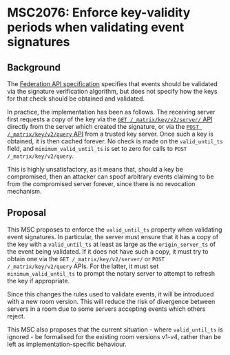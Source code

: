 # MSC2076: Enforce key-validity periods when validating event signatures

## Background

The [Federation API
specification](https://matrix.org/docs/spec/server_server/r0.1.1.html#validating-hashes-and-signatures-on-received-events)
specifies that events should be validated via the signature verification
algorithm, but does not specify how the keys for that check should be obtained
and validated.

In practice, the implementation has been as follows. The receiving server
first requests a copy of the key via the [`GET /_matrix/key/v2/server/`
API](https://matrix.org/docs/spec/server_server/r0.1.1.html#get-matrix-key-v2-server-keyid)
directly from the server which created the signature, or via the [`POST
/_matrix/key/v2/query` API](https://matrix.org/docs/spec/server_server/r0.1.1.html#post-matrix-key-v2-query)
from a trusted key server. Once such a key is obtained, it is then cached
forever. No check is made on the `valid_until_ts` field, and
`minimum_valid_until_ts` is set to zero for calls to `POST
/_matrix/key/v2/query`.

This is highly unsatisfactory, as it means that, should a key be compromised,
then an attacker can spoof arbitrary events claiming to be from the compromised
server forever, since there is no revocation mechanism.

## Proposal

This MSC proposes to enforce the `valid_until_ts` property when validating
event signatures. In particular, the server must ensure that it has a copy of
the key with a `valid_until_ts` at least as large as the `origin_server_ts` of
the event being validated. If it does not have such a copy, it must try to
obtain one via the `GET /_matrix/key/v2/server/` or `POST
/_matrix/key/v2/query` APIs.  For the latter, it must set
`minimum_valid_until_ts` to prompt the notary server to attempt to refresh the
key if appropriate.

Since this changes the rules used to validate events, it will be introduced
with a new room version. This will reduce the risk of divergence between
servers in a room due to some servers accepting events which others reject.

This MSC also proposes that the current situation - where `valid_until_ts` is
ignored - be formalised for the existing room versions v1-v4, rather than be
left as implementation-specific behaviour.
